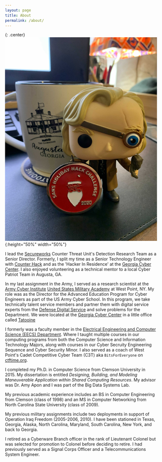 ```yaml
---
layout: page
title: About
permalink: /about/
---
```


{: .center}
![](/assets/pics/funko-pop.jpg){:height="50%" width="50%"}

I lead the [Secureworks](https://www.secureworks.edu) Counter Threat Unit's Detection Research Team as a Senior Director. Formerly, I split my time as a Senior Technology Engineer with [Counter Hack](https://www.counterhack.com) and as the 'Hacker In Residence' at the [Georgia Cyber Center](https://www.gacybercenter.org). I also enjoyed volunteering as a technical mentor to a local Cyber Patriot Team in Augusta, GA.

In my last assignment in the Army, I served as a research scientist at the [Army Cyber Institute](https://cyber.army.mil) [United States Military Academy](http://www.westpoint.edu) at West Point, NY. My role was as the Director for the Advanced Education Program for Cyber Engineers as part of the US Army Cyber School. In this program, we take technically talent service members and partner them with digital service experts from the [Defense Digital Service](http://www.dds.mil) and solve problems for the Department. We were located at the [Georgia Cyber Center](http://cybercenter.georgia.gov) in a little office called [Tatooine](https://magazines.augusta.edu/2019/07/29/at-a-place-called-tatooine/)

I formerly was a faculty member in the [Electrical Engineering and Computer Science (EECS) Department](https://www.westpoint.edu/academics/departments/electrical-engineering-and-computer-science). Where I taught multiple courses in our computing programs from both the Computer Science and Information Technology Majors, along with courses in our Cyber Secruity Engineering Sequence and Cyber Security Minor. I also served as a coach of West Point's Cadet Competitive Cyber Team (C3T) aka `BitsForEveryone` on [ctftime.org](http://www.ctftime.org/).

I completed my Ph.D. in Computer Science from Clemson University in 2015. My dissertation is entitled _Designing, Building, and Modeling Maneuverable Application within Shared Computing Resources_. My advisor was Dr. Amy Apon and I was part of the Big Data Systems Lab. 

My previous academic experience includes an BS in Computer Engineering from Clemson (class of 1998) and an MS in Computer Networking from North Carolina State University (class of 2009). 

My previous military assignments include two deployments in support of Operation Iraq Freedom (2005-2006, 2010). I have been stationed in Texas, Georgia, Alaska, North Carolina, Maryland, South Carolina, New York, and back to Georgia.

I retired as a Cyberware Branch officer in the rank of Lieutenant Colonel but was selected for promotion to Colonel before deciding to retire. I had previously served as a Signal Corps Officer and a Telecommunications System Engineer.
